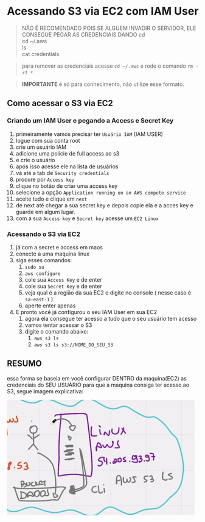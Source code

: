# Acessando S3 via EC2 com IAM User

> NÃO É RECOMENDADO POIS SE ALGUEM INVADIR O SERVIDOR, ELE CONSEGUE PEGAR AS CREDENCIAIS DANDO cd <br>
> cd ~/.aws<br>
> ls<br>
> cat credentials

> para remover as credenciais acesse `cd ~/.aws` e rode o comando `rm -rf *`

> **IMPORTANTE** é só para conhecimento, não utilize esse formato.

## Como acessar o S3 via EC2

### Criando um IAM User e pegando a Access e Secret Key

1. primeiramente vamos precisar ter `Usuário IAM` (IAM USER)
2. logue com sua conta root
3. crie um usuário IAM
4. adicione uma policie de full access ao s3
5. e crie o usuário
6. após isso acesse ele na lista de usuários
7. vá até a tab de `Security credentials`
8. procure por `Access key`
9. clique no botão de criar uma access key
10. selecione a opção `Application running on an AWS compute service`
11. aceite tudo e clique em `next`
12. de next até chegar a sua secret key e depois copie ela e a acces key e guarde em algum lugar.
13. com a sua `Access key` e `Secret key` acesse um `EC2 Linux`

### Acessando o S3 via EC2

1. já com a secret e access em maos
2. conecte a uma maquina linux
3. siga esses comandos:
   1. `sudo su`
   2. `aws configure`
   3. cole sua `Access Key` e de enter
   4. cole sua `Secret Key` e de enter
   5. veja qual é a região da sua EC2 e digite no console ( nesse caso é `sa-east-1` )
   6. aperte enter apenas
4. E pronto você já configurou o seu IAM User em sua EC2
   1. agora ela consegue ter acesso a tudo que o seu usuário tem acesso
   2. vamos tentar acessar o S3
   3. digite o comando abaixo:
      1. `aws s3 ls`
      2. `aws s3 ls s3://NOME_DO_SEU_S3`

## RESUMO

essa forma se baseia em você configurar DENTRO da maquina(EC2) as credenciais do SEU USUÁRIO para que a maquina consiga ter acesso ao S3, segue imagem explicativa:

![alt](./imgs/aws-ec2-iam-user.png)
